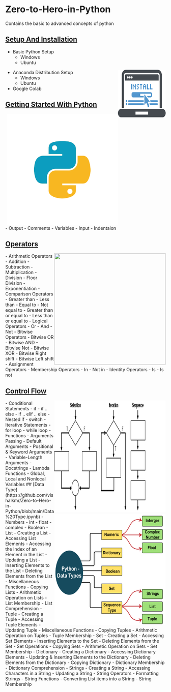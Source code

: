 # Zero-to-Hero-in-Python
Contains the basic to advanced concepts of python

## [Setup And Installation](https://github.com/vishalkmr/Zero-to-Hero-in-Python/blob/main/Setup%20And%20Installation.ipynb)
- Basic Python Setup
    - Windows
    - Ubuntu
<img src="images/install0.png" style="float: right;" width=150 height=150/>    

- Anaconda Distribution Setup
    - Windows
    - Ubuntu
- Google Colab

## [Getting Started With Python](https://github.com/vishalkmr/Zero-to-Hero-in-Python/blob/main/Getting%20Started%20With%20Python.ipynb)
<img src="images/logo.png" style="float: right;" width=350 height=350/>
- Output
- Comments
- Variables
- Input
- Indentaion

## [Operators](https://github.com/vishalkmr/Zero-to-Hero-in-Python/blob/main/Operators.ipynb)
<img src="images/operators.gif" style="float: right;" width=350 height=350/>
- Arithmetic Operators
    - Addition
    - Subtraction
    - Multiplication
    - Division
    - Floor Division
    - Exponentiation
- Comparison Operators
    - Greater than
    - Less than
    - Equal to
    - Not equal to
    - Greater than or equal to
    - Less than or equal to
- Logical Operators
    - Or
    - And
    - Not
- Bitwise Operators
    - Bitwise OR
    - Bitwise AND
    - Bitwise Not
    - Bitwise XOR
    - Bitwise Right shift
    - Bitwise Left shift
- Assignment Operators
- Membership Operators
    - In
    - Not in
- Identity Operators
    - Is
    - Is not

## [ Control Flow](https://github.com/vishalkmr/Zero-to-Hero-in-Python/blob/main/%20Control%20Flow.ipynb)
<img src="images/control_flow.gif" style="float: right;" width=350 height=350/>
- Conditional Statements
    - if
    - if .. else
    - if .. elif .. else
    - Nested if
    - switch
- Iterative Statements
    - for loop
    - while loop
- Functions
    - Arguments Passing
    - Default Arguments
    - Positional & Keyword Arguments
    - Variable-Length Arguments
    - Docstrings
    - Lambda Functions
    - Global, Local and Nonlocal Variables
## [Data Type](https://github.com/vishalkmr/Zero-to-Hero-in-Python/blob/main/Data%20Type.ipynb)
<img src="images/data_types.png" style="float: right;" width=350 height=350/>
- Numbers
    - int
    - float
    - complex
- Boolean
- List
    - Creating a List
    - Accessing List Elements
    - Accessing the Index of an Element in the List
    - Updating a List
    - Inserting Elements to the List
    - Deleting Elements from the List
    - Miscellaneous Functions
    - Copying  Lists
    - Arithmetic Operation on Lists
    - List Membership
    - List Comprehension
- Tuple
    - Creating a Tuple
    - Accessing Tuple Elements
    - Updating Tuple
    - Miscellaneous Functions
    - Copying  Tuples
    - Arithmetic Operation on Tuples
    - Tuple Membership
- Set
    - Creating a Set
    - Accessing Set Elements
    - Inserting Elements to the Set
    - Deleting Elements from the Set
    - Set Operations
    - Copying  Sets
    - Arithmetic Operation on Sets
    - Set Membership
- Dictionary
    - Creating a Dictionary
    - Accessing Dictionary Elements
    - Updating & Inserting Elements to the Dictionary
    - Deleting Elements from the Dictionary
    - Copying Dictionary 
    - Dictionary Membership
    - Dictionary Comprehension
- Strings
    - Creating a String
    - Accessing Characters in a String 
    - Updating a String
    - String Operators
    - Formatting Strings
    - String Functions
    - Converting List items into a String
    - String Membership
 